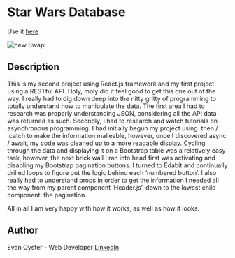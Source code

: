 # Star Wars Database

Use it [here](https://main--stellar-biscuit-661310.netlify.app/) 


![new Swapi](https://user-images.githubusercontent.com/108839805/214399500-5c2b92bb-1096-4be8-bb8d-b0da5e396679.png)



## Description
This is my second project using React.js framework and my first project using a RESTful API. Holy, moly did it feel good to get this one out of the way. I really had to dig down deep into the nitty gritty of programming to totally understand how to manipulate the data. The first area I had to research was properly understanding JSON, considering all the API data was returned as such. Secondly, I had to research and watch tutorials on asynchronous programming. I had initially begun my project using .then / .catch to make the information malleable, however, once I discovered async / await, my code was cleaned up to a more readable display. Cycling through the data and displaying it on a Bootstrap table was a relatively easy task, however, the next brick wall I ran into head first was activating and disabling my Bootstrap pagination buttons. I turned to Edabit and continually drilled loops to figure out the logic behind each ‘numbered button’. I also really had to understand props in order to get the information I needed all the way from my parent component ‘Header.js’, down to the lowest child component: the pagination.

All in all I am very happy with how it works, as well as how it looks.



## Author
Evan Oyster - Web Developer
[LinkedIn](https://www.linkedin.com/feed/)
